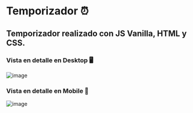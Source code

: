 # Temporizador ⏰

## Temporizador realizado con JS Vanilla, HTML y CSS. 

### Vista en detalle en Desktop 🖥️

![image](https://user-images.githubusercontent.com/46611601/180575764-eddebb92-9d62-475a-8be9-196a10495499.png)


### Vista en detalle en Mobile 📱

![image](https://user-images.githubusercontent.com/46611601/180576087-b687d4a2-be97-4e4a-a8a0-348a6fc4130f.png)
